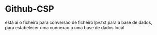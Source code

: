 # Github-CSP

está aí o ficheiro para conversao de ficheiro lpv.txt para a base de dados,
para estabelecer uma connexao a uma base de dados local
